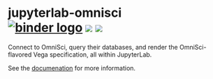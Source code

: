 # jupyterlab-omnisci <br /> [![binder logo](https://beta.mybinder.org/badge.svg)](https://mybinder.org/v2/gh/omnisci/jupyterlab-omnisci/3bd4c64?urlpath=lab/tree/notebooks/Ibis%20+%20Altair%20+%20Extraction.ipynb) [![](https://img.shields.io/pypi/v/jupyterlab-omnisci.svg?style=flat-square)](https://pypi.python.org/pypi/jupyterlab-omnisci) [![](https://img.shields.io/npm/v/jupyterlab-omnisci.svg?style=flat-square)](https://www.npmjs.com/package/jupyterlab-omnisci)

Connect to OmniSci, query their databases, and render the OmniSci-flavored Vega specification,
all within JupyterLab.

See the [documenation](https://omnisci.github.io/jupyterlab-omnisci/) for more information.
